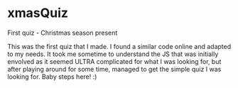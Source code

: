 # xmasQuiz
First quiz - Christmas season present

This was the first quiz that I made. I found a similar code online and adapted to my needs. It took me sometime to understand the JS that was initially envolved as it seemed ULTRA complicated for what I was looking for, but after playing around for some time, managed to get the simple quiz I was looking for. Baby steps here! :)
